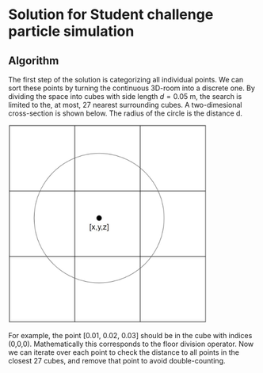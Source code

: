 Solution for Student challenge particle simulation
=====================================

Algorithm
----------

The first step of the solution is categorizing all individual points. 
We can sort these points by turning the continuous 3D-room into a discrete one.
By dividing the space into cubes with side length $d = 0.05$ m, the search is limited to the,
at most, 27 nearest surrounding cubes. A two-dimesional cross-section is shown below. 
The radius of the circle is the distance d.

<img src="./images/solution.jpg" alt="Drawing of the solution idea." width="400">

For example, the point [0.01, 0.02, 0.03] should be in the cube with indices (0,0,0). 
Mathematically this corresponds to the floor division operator. Now we can iterate over each point
to check the distance to all points in the closest 27 cubes, and remove that point to avoid double-counting.